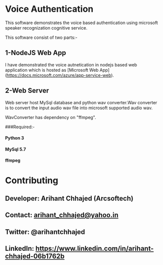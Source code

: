 # Voice Authentication

This software demonstrates the voice based authentication using microsoft speaker recognization cognitive service.

This software consist of two parts:-
## 1-NodeJS Web App

I have demonstrated the voice autnetication in nodejs based web application which is hosted as [Microsoft Web App]
(https://docs.microsoft.com/azure/app-service-web).

## 2-Web Server

Web server host MySql database and python wav converter.Wav converter is to convert the input audio wav file into microsoft supported audio wav.

WavConverter has dependency on "ffmpeg".

###Required:-
#### Python 3
#### MySql 5.7
#### ffmpeg



# Contributing

## Developer: Arihant Chhajed (Arcsoftech)
## Contact: arihant_chhajed@yahoo.in
## Twitter: @arihantchhajed
## LinkedIn: https://www.linkedin.com/in/arihant-chhajed-06b1762b
